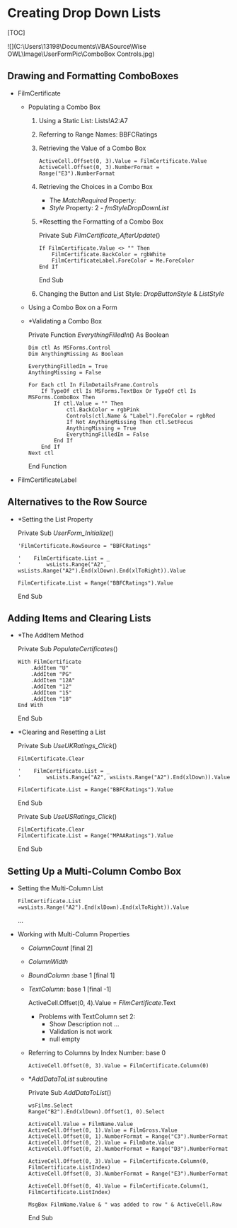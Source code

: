 # Creating Drop Down Lists

[TOC]

![](C:\Users\13198\Documents\VBASource\Wise OWL\Image\UserFormPic\ComboBox Controls.jpg)

## Drawing and Formatting ComboBoxes

- FilmCertificate

  - Populating a Combo Box

    1. Using a Static List:    Lists!A2:A7

    2. Referring to Range Names: BBFCRatings

    3. Retrieving the Value of a Combo Box

       ```
       ActiveCell.Offset(0, 3).Value = FilmCertificate.Value
       ActiveCell.Offset(0, 3).NumberFormat = Range("E3").NumberFormat
       ```

    4. Retrieving the Choices in a Combo Box

       - The *MatchRequired* Property: 
       - *Style* Property:  2 - *fmStyleDropDownList*

    5. *Resetting the Formatting of a Combo Box

       Private Sub *FilmCertificate_AfterUpdate*()

           If FilmCertificate.Value <> "" Then
               FilmCertificate.BackColor = rgbWhite
               FilmCertificateLabel.ForeColor = Me.ForeColor
           End If

       End Sub

    6. Changing the Button and List Style:    *DropButtonStyle* & *ListStyle*

       

  - Using a Combo Box on a Form

  - *Validating a Combo Box

    Private Function *EverythingFilledIn*() As Boolean

        Dim ctl As MSForms.Control
        Dim AnythingMissing As Boolean
        
        EverythingFilledIn = True
        AnythingMissing = False
        
        For Each ctl In FilmDetailsFrame.Controls
            If TypeOf ctl Is MSForms.TextBox Or TypeOf ctl Is MSForms.ComboBox Then
                If ctl.Value = "" Then
                    ctl.BackColor = rgbPink
                    Controls(ctl.Name & "Label").ForeColor = rgbRed
                    If Not AnythingMissing Then ctl.SetFocus
                    AnythingMissing = True
                    EverythingFilledIn = False
                End If
            End If
        Next ctl

    End Function

    

- FilmCertificateLabel

  

## Alternatives to the Row Source

- *Setting the List Property

  Private Sub *UserForm_Initialize*()

      'FilmCertificate.RowSource = "BBFCRatings"

  ```
  '    FilmCertificate.List = _
  '        wsLists.Range("A2", wsLists.Range("A2").End(xlDown).End(xlToRight)).Value
  ```

      FilmCertificate.List = Range("BBFCRatings").Value

  End Sub

  

## Adding Items and Clearing Lists

- *The AddItem Method

  Private Sub *PopulateCertificates*()

      With FilmCertificate
          .AddItem "U"
          .AddItem "PG"
          .AddItem "12A"
          .AddItem "12"
          .AddItem "15"
          .AddItem "18"
      End With

  End Sub

- *Clearing and Resetting a List

  Private Sub *UseUKRatings_Click*()

      FilmCertificate.Clear
      
      '    FilmCertificate.List = _
      '        wsLists.Range("A2", wsLists.Range("A2").End(xlDown)).Value
      
      FilmCertificate.List = Range("BBFCRatings").Value

  End Sub

  Private Sub *UseUSRatings_Click*()

      FilmCertificate.Clear
      FilmCertificate.List = Range("MPAARatings").Value

  End Sub

## Setting Up a Multi-Column Combo Box 

- Setting the Multi-Column List

  `FilmCertificate.List =wsLists.Range("A2").End(xlDown).End(xlToRight)).Value`

  ...

- Working with Multi-Column Properties

  - *ColumnCount* [final 2]

  - *ColumnWidth*

  - *BoundColumn* :base 1 [final 1]

  - *TextColumn*: base 1 [final -1]

    ActiveCell.Offset(0, 4).Value = *FilmCertificate*.Text

    - Problems with TextColumn set 2:
      - Show Description not ...
      - Validation is not work
      - null empty

  - Referring to Columns by Index Number: base 0

    `ActiveCell.Offset(0, 3).Value = FilmCertificate.Column(0)`

  - **AddDataToList* subroutine

    Private Sub *AddDataToList*()

        wsFilms.Select
        Range("B2").End(xlDown).Offset(1, 0).Select
        
        ActiveCell.Value = FilmName.Value
        ActiveCell.Offset(0, 1).Value = FilmGross.Value
        ActiveCell.Offset(0, 1).NumberFormat = Range("C3").NumberFormat
        ActiveCell.Offset(0, 2).Value = FilmDate.Value
        ActiveCell.Offset(0, 2).NumberFormat = Range("D3").NumberFormat
        
        ActiveCell.Offset(0, 3).Value = FilmCertificate.Column(0, FilmCertificate.ListIndex)
        ActiveCell.Offset(0, 3).NumberFormat = Range("E3").NumberFormat
        
        ActiveCell.Offset(0, 4).Value = FilmCertificate.Column(1, FilmCertificate.ListIndex)
        
        MsgBox FilmName.Value & " was added to row " & ActiveCell.Row

    End Sub